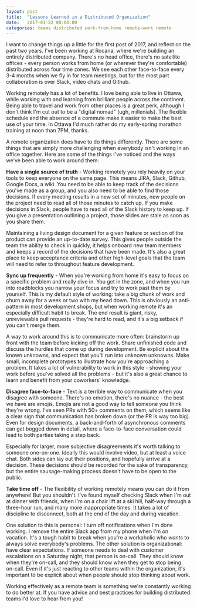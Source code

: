 ```yaml
---
layout: post
title:  "Lessons Learned in a Distributed Organization"
date:   2017-01-22 00:00:00
categories: teams distributed work-from-home remote-work remote
---
```


I want to change things up a little for the first post of 2017, and reflect on the past two years.
I've been working at Rocana, where we're building an entirely distributed company. 
There's no head office, there's no satellite offices - every person works from home 
(or wherever they're comfortable) distributed across four time zones.
We see each other face-to-face every 3-4 months when we fly in for team meetings, 
but for the most part collaboration is over Slack, video chats and Github. 

Working remotely has a lot of benefits. I love being able to live in Ottawa, 
while working with and learning from brilliant people across the continent.
Being able to travel and work from other places is a great perk,
although I don't think I'm cut out to be a "digital nomad" (ugh, millenials).
The flexible schedule and the absence of a commute make it easier to make 
the best use of your time. In Ottawa I'd much rather do my early-spring
marathon training at noon than 7PM, thanks.

A remote organization does have to do things differently. There are some things
that are simply more challenging when everybody isn't working in an office together. 
Here are some of the things I've noticed and the ways we've been able to work around them: 

**Have a single source of truth** - Working remotely you rely heavily on your tools
to keep everyone on the same page. This means JIRA, Slack, Github, Google Docs, a wiki.
You need to be able to keep track of the decisions you've made as a group, and you
also need to be able to find those decisions. If every meeting results in a new set of
minutes, new people on the project need to read all of those minutes to catch up.
If you make decisions in Slack, people have to read all of the Slack history to keep up.
If you give a presentation outlining a project, those slides are stale as soon as you share them.

Maintaining a living design document for a given feature or section of the product can 
provide an up-to-date survey. This gives people outside the team the ability to check 
in quickly, it helps onboard new team members and keeps a record of the decisions that 
have been made. It's also a great place to keep acceptance criteria and other high-level 
goals that the team will need to refer to throughout feature development.

**Sync up frequently** - When you're working from home it's easy to focus on a specific problem
and really dive in. You get in the zone, and when you run into roadblocks you
narrow your focus and try to work past them by yourself. This is my default style of working: take a big 
chunk of work and churn away for a week or two with my head down. This is obviously
an anti-pattern in most development shops, but when working remote it's 
an especially difficult habit to break. The end result is giant, risky, unreviewable
pull requests - they're hard to read, and it's a big setback if you can't merge them.

A way to work around this is to communicate more often: brainstorm up front
with the team before kicking off the work. Share unfinished code and discuss
the hurdles that come up during development. Be explicit about the known unknowns,
and expect that you'll run into unknown unknowns. Make small, incomplete prototypes
to illustrate how you're approaching a problem. It takes a lot of vulnerability to work
in this style - showing your work before you've solved all the problems - but it's 
also a great chance to learn and benefit from your coworkers' knowledge.

**Disagree face-to-face** - Text is a terrible way to communicate when you disagree with someone. 
There's no emotion, there's no nuance - the best we have are emojis. Emojis are not a good way
to tell someone you think they're wrong. I've seen PRs with 50+ comments on them,
which seems like a clear sign that communication has broken down (or the PR is way too big).
Even for design documents, a back-and-forth of asynchronous comments can get bogged down in
detail, where a face-to-face conversation could lead to both parties taking a step back.

Especially for larger, more subjective disagreements it's worth talking to someone one-on-one.
Ideally this would involve video, but at least a voice chat. Both sides can lay out their positions,
and hopefully arrive at a decision. These decisions should be recorded for the sake of 
transparency, but the entire sausage-making process doesn't have to be open to the public. 

**Take time off** - The flexibility of working remotely means you can do it from anywhere!
But you shouldn't. I've found myself checking Slack when I'm out at dinner with friends,
when I'm on a chair lift at a ski hill, half-way through a three-hour run, and many more
inappropriate times. It takes a lot of discipline to disconnect, both at the end of the day
and during vacation. 

One solution to this is personal: I turn off notifications when I'm done working. I
remove the entire Slack app from my phone when I'm on vacation. It's a tough habit to break
when you're a workaholic who _wants_ to always solve everybody's problems.
The other solution is organizational: have clear expectations. If someone needs to deal
with customer escalations on a Saturday night, that person is on-call. They should know
when they're on-call, and they should know when they get to stop being on-call. Even if 
it's just reacting to other teams within the organization, it's important to be explicit about
when people should stop thinking about work.

Working effectively as a remote team is something we're constantly working to do better at.
If you have advice and best practices for building distributed teams I'd love to hear from you! 
